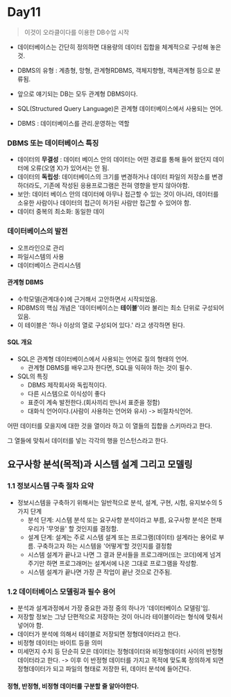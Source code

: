 # Day11

> 이것이 오라클이다를 이용한 DB수업 시작

- 데이터베이스는 간단히 정의하면 대용량의 데이터 집합을 체계적으로 구성해 놓은 것.
- DBMS의 유형 : 계층형, 망형, 관계형RDBMS, 객체지향형, 객체관계형 등으로 분류됨.
- 앞으로 얘기되는 DB는 모두 관계형 DBMS이다.
- SQL(Structured Query Language)은 관계형 데이터베이스에서 사용되는 언어.

- DBMS : 데이터베이스를 관리.운영하는 역할



### DBMS 또는 데이터베이스 특징

- 데이터의 __무결성__ : 데이터 베이스 안의 데이터는 어떤 경로를 통해 들어 왔던지 데이터에 오류(오염 X)가 있어서는 안 됨.
- 데이터의 __독립성__: 데이터베이스의 크기를 변경하거나 데이터 파일의 저장소를 변경하더라도, 기존에 작성된 응용프로그램은 전혀 영향을 받지 않아야함.
- 보안: 데이터 베이스 안의 데이터에 아무나 접근할 수 있는 것이 아니라, 데이터를 소유한 사람이나 데이터의 접근이 허가된 사람만 접근할 수 있어야 함.
- 데이터 중복의 최소화: 동일한 데이







### 데이터베이스의 발전

- 오프라인으로 관리
- 파일시스템의 사용
- 데이터베이스 관리시스템





#### 관계형 DBMS

- 수학모델(관계대수)에 근거해서 고안하면서 시작되었음.
- RDBMS의 핵심 개념은 '데이터베이스는 __테이블__'이라 불리는 최소 단위로 구성되어 있음.
- 이 테이블은 '하나 이상의 열로 구성되어 있다.' 라고 생각하면 된다.



#### SQL 개요

- SQL은 관계형 데이터베이스에서 사용되는 언어로 질의 형태의 언어.
  - 관계형 DBMS를 배우고자 한다면, SQL을 익혀야 하는 것이 필수.
- SQL의 특징
  - DBMS 제작회사와 독립적이다.
  - 다른 시스템으로 이식성이 좋다
  - 표준이 계속 발전한다.(회사끼리 만나서 표준을 정함)
  - 대화식 언어이다.(사람이 사용하는 언어와 유사) -> 비절차식언어.





어떤 데이터를 모을지에 대한 것을 열이라 하고 이 열들의 집합을 스키마라고 한다.

그 열들에 맞춰서 데이터를 넣는 각각의 행을 인스턴스라고 한다.



## 요구사항 분석(목적)과 시스템 설계 그리고 모델링

### 1.1 정보시스템 구축 절차 요약

- 정보시스템을 구축하기 위해서는 일반적으로 분석, 설계, 구현, 시험, 유지보수의 5가지 단계
  - 분석 단계: 시스템 분석 또는 요구사항 분석이라고 부름, 요구사항 분석은 현재 우리가 '무엇을' 할 것인지를 결정함.
  - 설계 단계: 설계는 주로 시스템 설계 또는 프로그램(데이터) 설계라는 용어로 부름. 구축하고자 하는 시스템을 '어떻게'할 것인지를 결정함
  - 시스템 설계가 끝나고 나면 그 결과 문서들을 프로그래머(또는 코더)에게 넘겨 주기만 하면 프로그래머는 설계서에 나온 그대로 프로그램을 작성함.
  - 시스템 설계가 끝나면 가장 큰 작업이 끝난 것으로 간주됨.

### 1.2 데이터베이스 모델링과 필수 용어

- 분석과 설계과정에서 가장 중요한 과정 중의 하나가 '데이터베이스 모델링'임.
- 저장할 정보는 그냥 단편적으로 저장하는 것이 아니라 테이블이라는 형식에 맞춰서 넣어야 함.
- 데이터가 분석에 의해서 테이블로 저장되면 정형데이터라고 한다.
- 비정형 데이터는 바이트 등을 의미
- 미세먼지 수치 등 단순히 모은 데이터는 정형데이터와 비정형데이터 사이의 반정형데이터라고 한다. -> 이후 이 반정형 데이터를 가지고 목적에 맞도록 정의하게 되면 정형데이터가 되고 파일의 형태로 저장한 뒤, 데이터 분석에 들어간다.

#### 정형, 반정형, 비정형 데이터를 구분할 줄 알아야한다.





